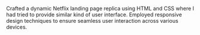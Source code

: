 <p>
  Crafted a dynamic Netflix landing page replica using HTML and CSS where I had tried to provide similar kind of user interface. 
  Employed responsive design techniques to ensure seamless user interaction across various devices.
</p>
